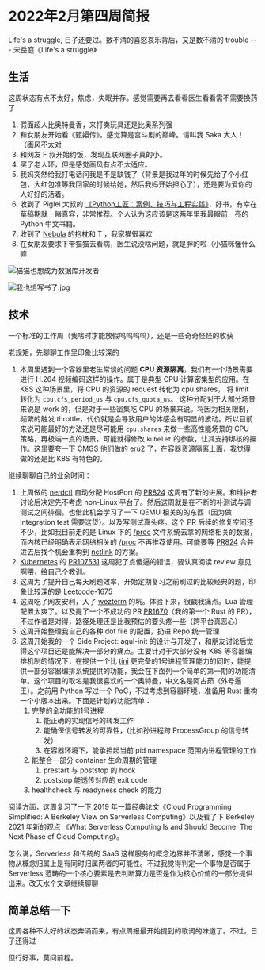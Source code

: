 # 2022年2月第四周简报

Life's a struggle, 日子还要过。数不清的喜怒哀乐背后，又是数不清的 trouble --- 宋岳庭《Life's a struggle》

## 生活

这周状态有点不太好，焦虑，失眠并存。感觉需要再去看看医生看看需不需要换药了

1. 假面超人比奥特曼香，来打卖玩具还是比奥系列强
2. 和女朋友开始看《甄嬛传》，感觉算是宫斗剧的巅峰。请叫我 Saka 大人！（画风不太对
3. 和网友 F 叔开始约饭，发现互联网圈子真的小。
4. 买了老人环，但是感觉画风有点不太适应。
5. 我妈突然给我打电话问我是不是缺钱了（背景是我过年的时候先给了个小红包，大红包准等我回家的时候给她，然后我妈开始担心了），还是要为爱你的人好好的活着。
6. 收到了 Piglei 大叔的 [《Python工匠：案例、技巧与工程实践》](https://item.jd.com/13068111.html)，好书，有幸在草稿期就一睹真容，非常推荐。个人认为这应该是这两年里我最眼前一亮的 Python 中文书籍。
7. 收到了 [Nebula](https://github.com/vesoft-inc/nebula) 的抱枕和 T ，我家猫很喜欢
8. 在女朋友要求下带猫猫去看病，医生说没啥问题，就是胖的啦（小猫咪懂什么嘛

![猫猫也想成为数据库开发者](https://user-images.githubusercontent.com/7054676/155884758-3c1cd4f8-d191-4afa-af13-4f47ed8bc29d.jpg)

![我也想写书了.jpg](https://user-images.githubusercontent.com/7054676/155884791-890dff59-15f1-4d4f-ac89-12148023085c.jpg)

## 技术

一个标准的工作周（我啥时才能放假呜呜呜呜），还是一些奇奇怪怪的收获

老规矩，先聊聊工作里印象比较深的

1. 本周里遇到一个容器里老生常谈的问题 **CPU 资源隔离**，我们有一个场景需要进行 H.264 视频编码这样的操作。属于是典型 CPU 计算密集型的应用。在 K8S 这种场景里，将 CPU 的资源的 request 转化为 cpu.shares， 将 limit 转化为 `cpu.cfs_period_us` 与 `cpu.cfs_quota_us`。 这种分配对于大部分场景来说是 work 的，但是对于一些密集吃 CPU 的场景来说。将因为相关限制，频繁的触发 throttle，代价就是会导致用户的体感会有明显的波动。所以目前来说可能最好的方法还是尽可能用 `cpu.shares` 来做一些高性能场景的 CPU 策略，再极端一点的场景，可能就得修改 `kubelet` 的参数，让其支持绑核的操作。这里要夸一下 CMGS 他们做的 [eru2](https://github.com/projecteru2/core) 了，在容器资源隔离上面，我觉得做的还是比 K8S 有特色的。

继续聊聊自己的业余时间：

1. 上周做的 [nerdctl](https://github.com/containerd/nerdctl) 自动分配 HostPort 的 [PR824](https://github.com/containerd/nerdctl/pull/824) 这周有了新的进展。和维护者讨论后决定先不考虑 non-Linux 平台了。然后这周就是在不断的补测试与调测试之间徘徊。也借此机会学习了一下 QEMU 相关的的东西（因为做 integration test 需要这货）。以及写测试真头疼。这个 PR 后续的修复空间还不少，比如我目前走的是 Linux 下的 [/proc](https://www.kernel.org/doc/html/latest/filesystems/proc.html) 文件系统去拿的网络相关的数据，而内核已经明确表示网络相关的 [/proc](https://www.kernel.org/doc/html/latest/filesystems/proc.html) 不再推荐使用。可能要等 [PR824](https://github.com/containerd/nerdctl/pull/824) 合并进去后找个机会重构到 [netlink](https://man7.org/linux/man-pages/man7/netlink.7.html) 的方案。
2. [Kubernetes](https://github.com/kubernetes/kubernetes) 的 [PR107531](https://github.com/kubernetes/kubernetes/pull/107531) 这周犯了点傻逼的错误，要认真阅读 review 意见啊喂，给自己个教训。
3. 这周为了提升自己每天刷题效率，开始定期复习之前刷过的比较经典的题，印象比较深的是 [Leetcode-1675](https://leetcode.com/problems/minimize-deviation-in-array/)
4. 这周吃了网友安利，入了 [wezterm](https://github.com/wez/wezterm) 的坑。体验下来，很戳我痛点。Lua 管理配置太爽了。以及提了一个不成功的 PR
[PR1670](https://github.com/wez/wezterm/pull/1670)（我的第一个 Rust 的 PR），不过作者是对得，路径处理还是比我预估的要头疼一些（跨平台真恶心）
5. 这周开始整理我自己的各种 dot file 的配置，扔进 Repo 统一管理
6. 这周开始我的一个 Side Project: agul-init 的设计与开发了，和朋友讨论后觉得这个项目还是能解决一部分的痛点。主要针对于大部分没有 K8S 等容器编排机制的情况下，在提供一个比 [tini](https://github.com/krallin/tini) 更完备的1号进程管理能力的同时，能提供一部分容器编排系统提供的功能，我会在下面列一个简单的第一期的功能清单。这个项目的取名是我很喜欢的一个奥特曼，中文名是阿古茹（外号逼王）。之前用 Python 写过一个 PoC，不过考虑到容器环境，准备用 Rust 重构一个小版本出来。下面是计划的功能清单：
    1. 完整的全功能的1号进程
        1. 能正确的实现信号的转发工作
		2. 能确保信号转发的可靠性，(比如孙进程跨 ProcessGroup 的信号转发）
		3. 在容器环境下，能承担起当前 pid namespace 范围内进程管理的工作
    2. 能整合一部分 container 生命周期的管理
        1. prestart 与 poststop 的 hook
		2. poststop 能透传对应的 exit code
    3. healthcheck 与 readyness check 的能力

阅读方面，这周复习了一下 2019 年一篇经典论文《Cloud Programming Simplified: A Berkeley View on Serverless Computing》以及看了下 Berkeley 2021 年新的观点 《What Serverless Computing Is and Should Become: The Next Phase of Cloud Computing》。

怎么说，Serverless 和传统的 SaaS 这样服务的概念边界并不清晰，感觉一个事物从概念归属上是有同时归属两者的可能性。不过我觉得判定一个事物是否属于 Serverless 范畴的一个核心要素是去判断算力是否是作为核心价值的一部分提供出来。改天水个文章继续聊聊

## 简单总结一下

这周各种不太好的状态奔涌而来，有点周报最开始提到的歌词的味道了。不过，日子还得过

但行好事，莫问前程。
